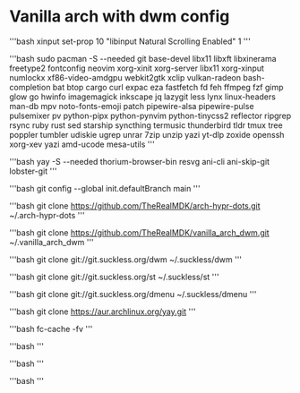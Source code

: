 # Vanilla arch with dwm config

'''bash
xinput set-prop 10 "libinput Natural Scrolling Enabled" 1
'''

'''bash
sudo pacman -S --needed git base-devel libx11 libxft libxinerama freetype2 fontconfig neovim xorg-xinit xorg-server libx11 xorg-xinput numlockx xf86-video-amdgpu webkit2gtk xclip vulkan-radeon bash-completion bat btop cargo curl expac eza fastfetch fd feh ffmpeg fzf gimp glow go hwinfo imagemagick inkscape jq lazygit less lynx linux-headers man-db mpv noto-fonts-emoji patch pipewire-alsa pipewire-pulse pulsemixer pv python-pipx python-pynvim python-tinycss2 reflector ripgrep rsync ruby rust sed starship syncthing termusic thunderbird tldr tmux tree poppler tumbler udiskie ugrep unrar 7zip unzip yazi yt-dlp zoxide openssh xorg-xev yazi amd-ucode mesa-utils
'''

'''bash
yay -S --needed thorium-browser-bin resvg ani-cli ani-skip-git lobster-git
'''

'''bash
git config --global init.defaultBranch main
'''

'''bash
git clone <https://github.com/TheRealMDK/arch-hypr-dots.git> ~/.arch-hypr-dots
'''

'''bash
git clone <https://github.com/TheRealMDK/vanilla_arch_dwm.git> ~/.vanilla_arch_dwm
'''

'''bash
git clone git://git.suckless.org/dwm ~/.suckless/dwm
'''

'''bash
git clone git://git.suckless.org/st ~/.suckless/st
'''

'''bash
git clone git://git.suckless.org/dmenu ~/.suckless/dmenu
'''

'''bash
git clone <https://aur.archlinux.org/yay.git>
'''

'''bash
fc-cache -fv
'''

'''bash
'''

'''bash
'''

'''bash
'''
